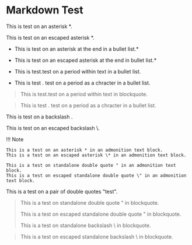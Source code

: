 # Markdown Test

This is test on an asterisk *.

This is test on an escaped asterisk \*.

* This is test on an asterisk at the end in a bullet list.*

* This is test on an escaped asterisk at the end in bullet list.\*

* This is test.test on a period within text in a bullet list.

* This is test . test on a period as a chracter in a bullet list.

> This is test.test on a period within text in blockquote.

> This is test . test on a period as a chracter in a bullet list.

This is test on a backslash \.

This is test on an escaped backslash \\.

!!! Note

    This is a test on an asterisk * in an admonition text block.
    This is a test on an escaped asterisk \* in an admonition text block.

    This is a test on standalone double quote " in an admonition text block.
    This is a test on escaped standalone double quote \" in an admonition text block.


This is a test on a pair of double quotes "test".

> This is a test on standalone double quote " in blockquote.
>
> This is a test on escaped standalone double quote \" in blockquote.
>
> This is a test on standalone backslash \ in blockquote.

> This is a test on escaped standalone backslash \\ in blockquote.

